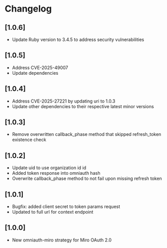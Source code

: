 # Changelog

## [1.0.6]

- Update Ruby version to 3.4.5 to address security vulnerabilities

## [1.0.5]

- Address CVE-2025-49007
- Update dependencies

## [1.0.4]

- Address CVE-2025-27221 by updating uri to 1.0.3
- Update other dependencies to their respective latest minor versions

## [1.0.3]

- Remove overwritten callback_phase method that skipped refresh_token existence check

## [1.0.2]

- Update uid to use organization id id
- Added token response into omniauth hash
- Overwrite callback_phase method to not fail upon missing refresh token

## [1.0.1]

- Bugfix: added client secret to token params request
- Updated to full url for context endpoint

## [1.0.0]

- New omniauth-miro strategy for Miro OAuth 2.0
